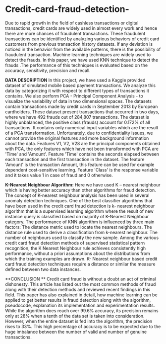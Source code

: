 # Credit-card-fraud-detection-

Due to rapid growth in the field of cashless transactions or digital transactions, credit cards are widely used in almost every work and hence there are more chances of fraudulent transactions. These fraudulent transactions can be identified by analyzing various behaviors of credit card customers from previous transaction history datasets. If any deviation is noticed in the behavior from the available patterns, there is the possibility of fraudulent transaction. Machine learning techniques are widely used to detect the frauds. In this paper, we have used KNN technique to detect the frauds .The performance of this techniques is evaluated based on the accuracy, sensitivity, precision and recall.

**DATA DESCRIPTION**
In this project, we have used a Kaggle provided dataset of simulated mobile based payment transactions. We analyze this data by categorizing it with respect to different types of transactions it contains. We also perform PCA - Principal Component Analysis - to visualize the variability of data in two dimensional spaces. The datasets contain transactions made by credit cards in September 2013 by European cardholders. These dataset present transactions that occurred in two days, where we have 492 frauds out of 284,807 transactions. The dataset is highly unbalanced, the positive class (frauds) account for 0.172% of all transactions. It contains only numerical input variables which are the result of a PCA transformation. Unfortunately, due to confidentiality issues, we cannot provide the original features and more background information about the data. Features V1, V2, V28 are the principal components obtained with PCA, the only features which have not been transformed with PCA are 'Time' and 'Amount'. Feature 'Time' contains the seconds elapsed between each transaction and the first transaction in the dataset. The feature 'Amount' is the transaction Amount, this feature can be used for example dependent cost-sensitive learning. Feature 'Class' is the response variable and it takes value 1 in case of fraud and 0 otherwise.


**K-Nearest Neighbour Algorithm:**
Here we have used K – nearest neighbour which is having better accuracy than other algorithms for fraud detection. 
The concept of K-nearest neighbour analysis has been used in several anomaly detection techniques. One of the best classifier algorithms that have been used in the credit card fraud detection is k- nearest neighbour algorithm that is a supervised learning algorithm where the result of new instance query is classified based on majority of K-Nearest Neighbour category. The performance of KNN algorithm is influenced by three main factors: The distance metric used to locate the nearest neighbours. The distance rule used to derive a classification from k-nearest neighbour. The number of neighbours used to classify the new sample. Among the various credit card fraud detection methods of supervised statistical pattern recognition, the K Nearest Neighbour rule achieves consistently high performance, without a priori assumptions about the distributions from which the training examples are drawn. K- Nearest neighbour based credit card fraud detection techniques require a distance or similar the measure defined between two data instances.

**CONCLUSION **
Credit  card  fraud  is  without  a  doubt  an  act  of  criminal dishonesty.  This  article  has  listed  out  the  most  common methods  of  fraud  along  with  their  detection  methods  and reviewed  recent  findings  in  this  field.  This  paper  has  also explained in detail, how machine learning can  be applied to get better results in fraud detection along with the algorithm, pseudocode,  explanation  its  implementation  and experimentation results. While  the  algorithm  does  reach  over  99.6%  accuracy,  its precision remains only at 28% when a tenth of the data set is taken into consideration. However, when the entire dataset is fed into the  algorithm, the precision rises to 33%.  This high percentage  of  accuracy  is  to  be  expected  due  to  the  huge imbalance  between  the  number  of  valid  and  number  of genuine transactions.
